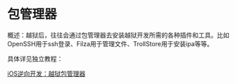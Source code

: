 # 包管理器

概述：越狱后，往往会通过包管理器去安装越狱开发所需的各种插件和工具。比如OpenSSH用于ssh登录、Filza用于管理文件、TrollStore用于安装ipa等等。

具体详见独立教程：

[iOS逆向开发：越狱包管理器](https://book.crifan.org/books/ios_re_package_manager/website/)
